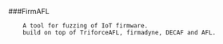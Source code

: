 ###FirmAFL

		A tool for fuzzing of IoT firmware.
		build on top of TriforceAFL, firmadyne, DECAF and AFL.
